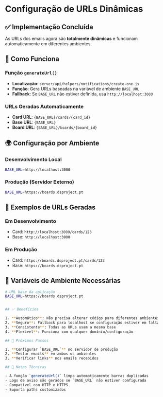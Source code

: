 # Configuração de URLs Dinâmicas

## ✅ Implementação Concluída

As URLs dos emails agora são **totalmente dinâmicas** e funcionam automaticamente em diferentes ambientes.

## 🔧 Como Funciona

### Função `generateUrl()`
- **Localização**: `server/api/helpers/notifications/create-one.js`
- **Função**: Gera URLs baseadas na variável de ambiente `BASE_URL`
- **Fallback**: Se `BASE_URL` não estiver definida, usa `http://localhost:3000`

### URLs Geradas Automaticamente
- **Card URL**: `{BASE_URL}/cards/{card_id}`
- **Base URL**: `{BASE_URL}`
- **Board URL**: `{BASE_URL}/boards/{board_id}`

## 🌍 Configuração por Ambiente

### Desenvolvimento Local
```bash
BASE_URL=http://localhost:3000
```

### Produção (Servidor Externo)
```bash
BASE_URL=https://boards.dsproject.pt
```

## 📧 Exemplos de URLs Geradas

### Em Desenvolvimento
- Card: `http://localhost:3000/cards/123`
- Base: `http://localhost:3000`

### Em Produção
- Card: `https://boards.dsproject.pt/cards/123`
- Base: `https://boards.dsproject.pt`

## 🔄 Variáveis de Ambiente Necessárias

```bash
# URL base da aplicação
BASE_URL=https://boards.dsproject.pt


## ✅ Benefícios

1. **Automático**: Não precisa alterar código para diferentes ambientes
2. **Seguro**: Fallback para localhost se configuração estiver em falta
3. **Consistente**: Todas as URLs usam a mesma base
4. **Flexível**: Funciona com qualquer domínio/configuração

## 🚀 Próximos Passos

1. **Configurar `BASE_URL`** no servidor de produção
2. **Testar emails** em ambos os ambientes
3. **Verificar links** nos emails recebidos

## 📝 Notas Técnicas

- A função `generateUrl()` limpa automaticamente barras duplicadas
- Logs de aviso são gerados se `BASE_URL` não estiver configurada
- Compatível com HTTP e HTTPS
- Suporta paths customizados
